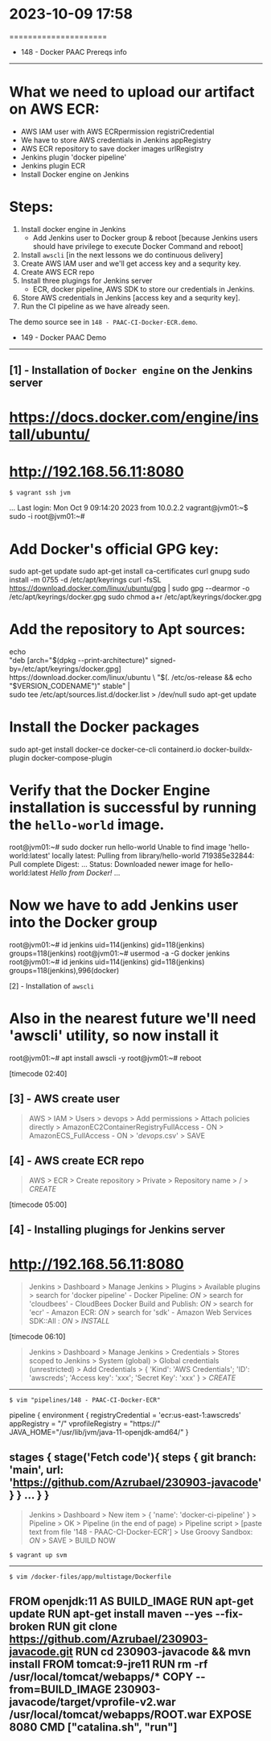 # 2023-10-09    17:58
=====================


* 148 - Docker PAAC Prereqs info
--------------------------------
# What we need to upload our artifact on AWS ECR:
- AWS IAM user with AWS ECRpermission               registriCredential
- We have to store AWS credentials in Jenkins       appRegistry
- AWS ECR repository to save docker images          urlRegistry
- Jenkins plugin 'docker pipeline'
- Jenkins plugin ECR
- Install Docker engine on Jenkins

# Steps:
1. Install docker engine in Jenkins
    + Add Jenkins user to Docker group & reboot [because Jenkins users should have privilege to execute Docker Command and reboot]
2. Install `awscli` [in the next lessons we do continuous delivery]
3. Create AWS IAM user and we'll get access key and a sequrity key.
4. Create AWS ECR repo
5. Install three plugings for Jenkins server
    + ECR, docker pipeline, AWS SDK to store our credentials in Jenkins.
6. Store AWS credentials in Jenkins [access key and a sequrity key].
7. Run the CI pipeline as we have already seen.

The demo source see in `148 - PAAC-CI-Docker-ECR.demo`.


* 149 - Docker PAAC Demo
------------------------
[1] - Installation of `Docker engine` on the Jenkins server
-------------------------------------------------------
# https://docs.docker.com/engine/install/ubuntu/

# http://192.168.56.11:8080
    $ vagrant ssh jvm
...
Last login: Mon Oct  9 09:14:20 2023 from 10.0.2.2
vagrant@jvm01:~$ sudo -i
root@jvm01:~#

# Add Docker's official GPG key:
sudo apt-get update
sudo apt-get install ca-certificates curl gnupg
sudo install -m 0755 -d /etc/apt/keyrings
curl -fsSL https://download.docker.com/linux/ubuntu/gpg | sudo gpg --dearmor -o /etc/apt/keyrings/docker.gpg
sudo chmod a+r /etc/apt/keyrings/docker.gpg

# Add the repository to Apt sources:
echo \
  "deb [arch="$(dpkg --print-architecture)" signed-by=/etc/apt/keyrings/docker.gpg] https://download.docker.com/linux/ubuntu \
  "$(. /etc/os-release && echo "$VERSION_CODENAME")" stable" | \
  sudo tee /etc/apt/sources.list.d/docker.list > /dev/null
sudo apt-get update

# Install the Docker packages
sudo apt-get install docker-ce docker-ce-cli containerd.io docker-buildx-plugin docker-compose-plugin

# Verify that the Docker Engine installation is successful by running the `hello-world` image.
root@jvm01:~# sudo docker run hello-world
    Unable to find image 'hello-world:latest' locally
    latest: Pulling from library/hello-world
    719385e32844: Pull complete 
    Digest: ...
    Status: Downloaded newer image for hello-world:latest
    *Hello from Docker!*
...

# Now we have to add Jenkins user into the Docker group
root@jvm01:~# id jenkins
    uid=114(jenkins) gid=118(jenkins) groups=118(jenkins)
root@jvm01:~# usermod -a -G docker jenkins
root@jvm01:~# id jenkins
uid=114(jenkins) gid=118(jenkins) groups=118(jenkins),996(docker)


[2] - Installation of `awscli`
# Also in the nearest future we'll need 'awscli' utility, so now install it
root@jvm01:~# apt install awscli -y
root@jvm01:~# reboot

[timecode 02:40]


[3] - AWS create user
---------------------
> AWS > IAM > Users > devops > Add permissions > Attach policies directly >
    AmazonEC2ContainerRegistryFullAccess - ON > AmazonECS_FullAccess - ON >
    '*devops*.csv' > SAVE


[4] - AWS create ECR repo
-------------------------    
> AWS > ECR > Create repository > Private > Repository name >
    <repositoryName>/<imaveName> > *CREATE*

[timecode 05:00]


[4] - Installing plugings for Jenkins server
--------------------------------------------
# http://192.168.56.11:8080
> Jenkins > Dashboard > Manage Jenkins > Plugins > Available plugins >
    search for 'docker pipeline' - Docker Pipeline: *ON* >
    search for 'cloudbees' - CloudBees Docker Build and Publish: *ON* >
    search for 'ecr' - Amazon ECR: *ON* > 
    search for 'sdk' - Amazon Web Services SDK::All : *ON* > *INSTALL*
    
[timecode 06:10]

> Jenkins > Dashboard > Manage Jenkins > Credentials >
    Stores scoped to Jenkins > System (global) >
    Global credentials (unrestricted) > Add Credentials > 
    { 'Kind': 'AWS Credentials'; 'ID': 'awscreds'; 'Access key': 'xxx';
      'Secret Key': 'xxx' } > *CREATE*

--------      
    $ vim "pipelines/148 - PAAC-CI-Docker-ECR"
pipeline {
  environment {
    registryCredential = 'ecr:us-east-1:awscreds'
    appRegistry = "<repositoryName>/<imaveName>"
    vprofileRegistry = "https://<repositoryName>"
    JAVA_HOME="/usr/lib/jvm/java-11-openjdk-amd64/"
  }
    
  stages {
    stage('Fetch code'){
      steps {
        git branch: 'main', url: 'https://github.com/Azrubael/230903-javacode'
      }
    }
...
  }
}
--------

> Jenkins > Dashboard > New item > { 'name': 'docker-ci-pipeline' } >
    Pipeline > OK > Pipeline (in the end of page) > Pipeline script >
    [paste text from file '148 - PAAC-CI-Docker-ECR'] >
    Use Groovy Sandbox: *ON* > SAVE > BUILD NOW

    $ vagrant up svm
--------
    $ vim /docker-files/app/multistage/Dockerfile
FROM openjdk:11 AS BUILD_IMAGE
RUN apt-get update
RUN apt-get install maven --yes --fix-broken
RUN git clone https://github.com/Azrubael/230903-javacode.git
RUN cd 230903-javacode && mvn install
FROM tomcat:9-jre11
RUN rm -rf /usr/local/tomcat/webapps/*
COPY --from=BUILD_IMAGE 230903-javacode/target/vprofile-v2.war /usr/local/tomcat/webapps/ROOT.war
EXPOSE 8080
CMD ["catalina.sh", "run"]
--------
